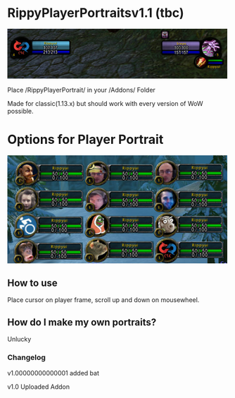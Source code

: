 # RippyPlayerPortraitsv1.1 (tbc)

<img src=images/RippyPortrait.png width=500>

Place /RippyPlayerPortrait/ in your /Addons/ Folder

Made for classic(1.13.x) but should work with every version of WoW possible.

# Options for Player Portrait

<img src=images/PlayerPortraitExample.png width=500>

## How to use

Place cursor on player frame, scroll up and down on mousewheel.

## How do I make my own portraits?

Unlucky

### Changelog


v1.00000000000001 added bat

v1.0 Uploaded Addon
